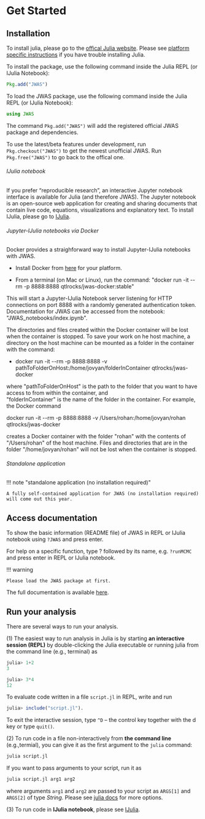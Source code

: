 # Get Started

## Installation

To install julia, please go to the [offical Julia website](https://julialang.org/downloads/).
Please see [platform specific instructions](https://julialang.org/downloads/platform.html)
if you have trouble installing Julia.

To install the package, use the following command inside the Julia REPL (or IJulia Notebook):
```julia
Pkg.add("JWAS")
```

To load the JWAS package, use the following command inside the Julia REPL (or IJulia Notebook):

```julia
using JWAS
```

The command `Pkg.add("JWAS")` will add the registered official JWAS package and dependencies.

To use the latest/beta features under development, run `Pkg.checkout("JWAS")` to get the
newest unofficial JWAS. Run `Pkg.free("JWAS")` to go back to the offical one.

###### IJulia notebook

If you prefer “reproducible research”, an interactive Jupyter notebook interface is available
for Julia (and therefore JWAS). The Jupyter notebook is an open-source web application for creating
and sharing documents that contain live code, equations, visualizations and explanatory text.
To install IJulia, please go to [IJulia](https://github.com/JuliaLang/IJulia.jl).

###### Jupyter-IJulia notebooks via Docker

Docker provides a straighforward way to install Jupyter-IJulia notebooks with JWAS. 

- Install Docker from [here](https://docs.docker.com/install/) for your platform.

- From a terminal (on Mac or Linux), run the command: "docker run -it --rm -p 8888:8888 qtlrocks/jwas-docker:stable" 

This will start a Jupyter-IJulia Notebook server listening for HTTP connections on port 8888 with a randomly generated authentication 
token. Documentation for JWAS can be accessed from the notebook: "JWAS_notebooks/index.ipynb".

The directories and files created within the Docker container will be lost when the container is stopped. To save your work on he host machine, a directory on the host machine can be mounted as a folder in the container with the command:

- docker run -it --rm -p 8888:8888 -v pathToFolderOnHost:/home/jovyan/folderInContainer qtlrocks/jwas-docker

where "pathToFolderOnHost" is the path to the folder that you want to have access to from within the container, and  
"folderInContainer" is the name of the folder in the container. For example, the Docker command

 docker run -it --rm -p 8888:8888 -v /Users/rohan:/home/jovyan/rohan qtlrocks/jwas-docker
 
 creates a Docker container with the folder "rohan" with the contents of "/Users/rohan" of the host machine. Files and directories that are in the folder "/home/jovyan/rohan" will not be lost when the container is stopped.  
 
 

###### Standalone application

!!! note "standalone application (no installation required)"

    A fully self-contained application for JWAS (no installation required) will come out this year.


## Access documentation

To show the basic information (README file) of JWAS in REPL or IJulia notebook using `?JWAS`
and press enter.

For help on a specific function, type ? followed by its name, e.g. `?runMCMC` and press enter
in REPL or IJulia notebook.

!!! warning

    Please load the JWAS package at first.


The full documentation is available [here](http://reworkhow.github.io/JWAS.jl/latest/index.html).

## Run your analysis

There are several ways to run your analysis.

(1) The easiest way to run analysis in Julia is by starting **an interactive session (REPL)** by double-clicking the Julia
executable or running julia from the command line (e.g., terminal) as

```julia
julia> 1+2
3

julia> 3*4
12
```

To evaluate code written in a file `script.jl` in REPL, write and run

```julia
julia> include("script.jl").
```
To exit the interactive session, type `^D` – the control key together with the d key or type `quit()`.

(2) To run code in a file non-interactively from **the command line** (e.g.,termial), you can give it as the first argument to the `julia` command:

```bash
julia script.jl
```

If you want to pass arguments to your script, run it as
```bash
julia script.jl arg1 arg2
```
where arguments `arg1` and `arg2` are passed to your script as `ARGS[1]` and `ARGS[2]` of type *String*. Please see [julia docs](https://docs.julialang.org/en/stable/manual/getting-started/) for more options.

(3) To run code in **IJulia notebook**, please see [IJulia](https://github.com/JuliaLang/IJulia.jl).
